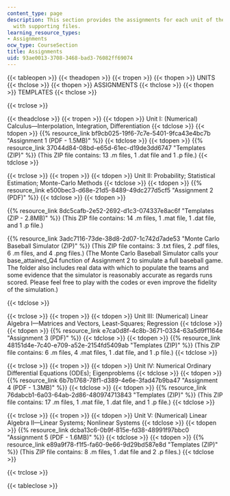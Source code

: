 ```yaml
---
content_type: page
description: This section provides the assignments for each unit of the course along
  with supporting files.
learning_resource_types:
- Assignments
ocw_type: CourseSection
title: Assignments
uid: 93ae0013-3708-3468-bad3-76082ff69074
---
```


{{< tableopen >}}
{{< theadopen >}}
{{< tropen >}}
{{< thopen >}}
UNITS
{{< thclose >}}
{{< thopen >}}
ASSIGNMENTS
{{< thclose >}}
{{< thopen >}}
TEMPLATES
{{< thclose >}}

{{< trclose >}}

{{< theadclose >}}
{{< tropen >}}
{{< tdopen >}}
Unit I: (Numerical) Calculus—Interpolation, Integration, Differentiation
{{< tdclose >}}
{{< tdopen >}}
{{% resource_link bf9cb025-19f6-7c7e-5401-9fca43e4bc7b "Assignment 1 (PDF - 1.5MB)" %}}
{{< tdclose >}}
{{< tdopen >}}
{{% resource_link 37044d84-08bd-e65d-61ec-d19de3dd6747 "Templates (ZIP)" %}} (This ZIP file contains: 13 .m files, 1 .dat file and 1 .p file.)
{{< tdclose >}}

{{< trclose >}}
{{< tropen >}}
{{< tdopen >}}
Unit II: Probability; Statistical Estimation; Monte-Carlo Methods
{{< tdclose >}}
{{< tdopen >}}
{{% resource_link e500bec3-d68e-21d5-8489-49dc277d5cf5 "Assignment 2 (PDF)" %}}
{{< tdclose >}}
{{< tdopen >}}


{{% resource_link 8dc5cafb-2e52-2692-d1c3-074337e8ac6f "Templates (ZIP - 2.8MB)" %}} (This ZIP file contains: 14 .m files, 1 .mat file, 1 .dat file, and 1 .p file.)

{{% resource_link 3adc7116-73de-38d8-2d07-1c742d7ade53 "Monte Carlo Baseball Simulator (ZIP)" %}} (This ZIP file contains: 3 .txt files, 2 .pdf files, 6 .m files, and 4 .png files.) (The Monte Carlo Baseball Simulator calls your base\_attained\_Q4 function of Assignment 2 to simulate a full baseball game. The folder also includes real data with which to populate the teams and some evidence that the simulator is reasonably accurate as regards runs scored. Please feel free to play with the codes or even improve the fidelity of the simulation.)


{{< tdclose >}}

{{< trclose >}}
{{< tropen >}}
{{< tdopen >}}
Unit III: (Numerical) Linear Algebra I—Matrices and Vectors, Least-Squares; Regression
{{< tdclose >}}
{{< tdopen >}}
{{% resource_link e7ca0d8f-4c8b-3671-0334-63a5d9f1164e "Assignment 3 (PDF)" %}}
{{< tdclose >}}
{{< tdopen >}}
{{% resource_link 48151d4e-7c40-e709-a52e-2154fd5409ab "Templates (ZIP)" %}} (This ZIP file contains: 6 .m files, 4 .mat files, 1 .dat file, and 1 .p file.)
{{< tdclose >}}

{{< trclose >}}
{{< tropen >}}
{{< tdopen >}}
Unit IV: Numerical Ordinary Differential Equations (ODEs); Eigenproblems
{{< tdclose >}}
{{< tdopen >}}
{{% resource_link 6b7b1768-78f1-d389-4e6e-3fad47b9ba47 "Assignment 4 (PDF - 1.3MB)" %}}
{{< tdclose >}}
{{< tdopen >}}
{{% resource_link 76dabcb1-6a03-64ab-2d86-480974713843 "Templates (ZIP)" %}} (This ZIP file contains: 17 .m files, 1 .mat file, 1 .dat file, and 1 .p file.)
{{< tdclose >}}

{{< trclose >}}
{{< tropen >}}
{{< tdopen >}}
Unit V: (Numerical) Linear Algebra II—Linear Systems; Nonlinear Systems
{{< tdclose >}}
{{< tdopen >}}
{{% resource_link dcba13c6-0b9f-815e-fd38-48991f97bbc0 "Assignment 5 (PDF - 1.6MB)" %}}
{{< tdclose >}}
{{< tdopen >}}
{{% resource_link e89a9f78-f1f5-fa60-9e66-9d29bd587e8d "Templates (ZIP)" %}} (This ZIP file contains: 8 .m files, 1 .dat file and 2 .p files.)
{{< tdclose >}}

{{< trclose >}}

{{< tableclose >}}